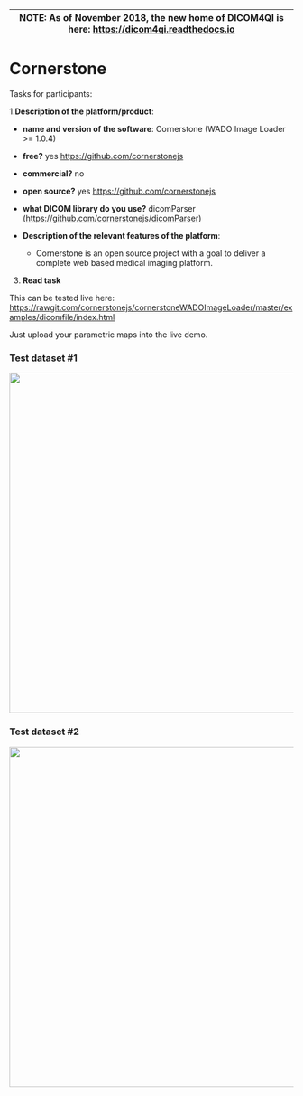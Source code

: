 | NOTE: As of November 2018, the new home of DICOM4QI is here: https://dicom4qi.readthedocs.io|
| --- |

# Cornerstone

Tasks for participants:

1.**Description of the platform/product**:
 * **name and version of the software**: Cornerstone (WADO Image Loader >= 1.0.4)
 * **free?** yes https://github.com/cornerstonejs
 * **commercial?** no
 * **open source?** yes https://github.com/cornerstonejs
 * **what DICOM library do you use?** dicomParser (https://github.com/cornerstonejs/dicomParser)

 * **Description of the relevant features of the platform**:
    * Cornerstone is an open source project with a goal to deliver a complete web based medical imaging platform. 

3. **Read task**

This can be tested live here: https://rawgit.com/cornerstonejs/cornerstoneWADOImageLoader/master/examples/dicomfile/index.html

Just upload your parametric maps into the live demo.

### Test dataset #1

<img src="./cornerstone/cornerstone-pm-test1.png" width=602>

### Test dataset #2

<img src="./cornerstone/cornerstone-pm-test2.png" width=602>
